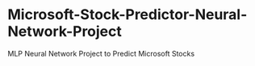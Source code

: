 # Microsoft-Stock-Predictor-Neural-Network-Project
MLP Neural Network Project to Predict Microsoft Stocks 
